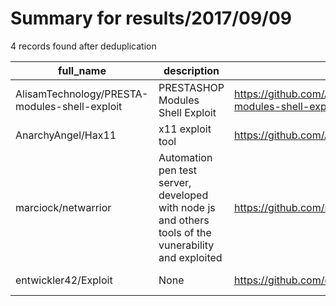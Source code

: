 
# Summary for results/2017/09/09
    
4 records found after deduplication

| full_name | description | html_url | matched_list | matched_count | pushed_at | size | stargazers_count | language | forks_count |
|-----------------------------------------------|-------------------------------------------------------------------------------------------------------|------------------------------------------------------------------|----------------|-----------------|---------------------------|--------|--------------------|------------|---------------|
| AlisamTechnology/PRESTA-modules-shell-exploit | PRESTASHOP Modules Shell Exploit | https://github.com/AlisamTechnology/PRESTA-modules-shell-exploit | ['exploit'] | 1 | 2017-09-09 20:00:23+00:00 | 4 | 9 | Perl | 10 |
| AnarchyAngel/Hax11 | x11 exploit tool | https://github.com/AnarchyAngel/Hax11 | ['exploit'] | 1 | 2017-09-09 19:50:29+00:00 | 13 | 1 | Python | 2 |
| marciock/netwarrior | Automation pen test server, developed with node js and others tools of the vunerability and exploited | https://github.com/marciock/netwarrior | ['exploit'] | 1 | 2017-09-09 22:52:43+00:00 | 1517 | 4 | JavaScript | 1 |
| entwickler42/Exploit | None | https://github.com/entwickler42/Exploit | ['exploit'] | 1 | 2017-09-09 09:15:52+00:00 | 7 | 0 | C++ | 0 |
